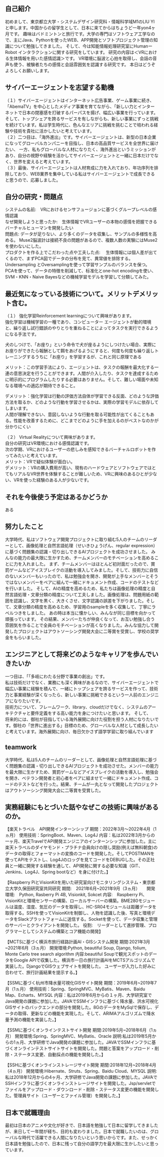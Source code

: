 
## 自己紹介
初めまして、東京都立大学・システムデザイン研究科・情報科学域M1のLIU YIと申します。中国からの留学生として、日本に来てからはちょうど一年yon4ヶ月です。 趣味はバドミントンと旅行です。大学の専門はソフトウェア工学なので、主にJava、Pythonを使ったWEB、APP開発とソフトプロジェクト管理の知識について勉強してきました。 そして、今は知能情報処理研究室にHumanーRobot インタラクションに関する研究をしています。 研究の内容は＜VRにおける生体情報を用いた感情認識＞です。 VR環境に脳波と心拍を取得し、会話の音声も使う、被験者たちの感情と会話雰囲気を認識する研究です。 本日はどうぞよろしくお願いします。

## サイバーエージェントを志望する動機
（１）サイバーエージェントはインターネット広告事業、ゲーム事業に続き、「AbemaTV」を中心としたメディア事業を育てながら、「新しい力とインターネットで日本の閉塞感を打破するパーパスを揚げ、幅広い事業を行っています。そして、トップシェアを誇るサービスを有しながらも、新しい事業にずっと挑戦を続けています。私は学生時代に、色んなエリアに挑戦を挑むことで培われる経験や技術を貴社に活かしたいと考えています。  
（２）二つ目は、「海外進出」です。サイバーエージェントは、新型の日本企業になってグローバルカンパニーを目指し、日本の高品質サービスを全世界に届けたい、
一方、私もグローバルな人材になりたく、海外進出というミッションがあり、自分の視野や経験を活かしてサイバーエージェントと一緒に日本だけでなく、世界を変えると考えています。  
（３）最後、サイバーエージェントは人材育成に力を入れており、年功序列を排除しており、WEB業界を集中している私はサイバーエージェントで成長できると思うので、応募しました。  

## 自分の研究・問題点
システムの名前:　VRにおけるセンサフュージョンに基づくグループレベルの感情認識  
なぜ開発しようと思ったか:　生体情報でVRユーザーの本物の感情を把握できるバーチャルヒューマンを開発したい  
問題点: データが足りない、より多くのデータを収集し、サンプルの多様性を高める。 Muse2脳波計は接続不良の問題があるので、複数人数の実験にはMuse2を使わないにした。  
プロダクトを作る上でこだわった点や工夫した点:　 生体情報には個人差が出てくるので、まずPCA図でデータの分布を見て、異常値を排除する。 Undersampling とOversamplingを使って学習サンプルのバランスを保つ。 PCAを使って、データの特徴を削減して、标准化とone-hot encodingを使い、SVM・KNN・Naive Bayesなどの機械学習モデルを学習して分類してみた。  

## 最近気になっている技術について。メリットデメリット含む。
（１）
強化学習Reinforcement learningについて興味があります。  
強化学習は機械学習の一種であり、コンピューター エージェントが動的環境と、繰り返し試行錯誤のやりとりを重ねることによってタスクを実行できるようになる手法です。  

犬のしつけで、「お座り」という命令で犬が座るようにしつけたい場合、実際にお座りができたら報酬として餌をあげるようにすると、何度も何度も繰り返しトレーニングするうちに「お座り」を学習するが、これと同じ原理である  

メリット：この学習手法により、エージェントは、タスクの報酬を最大化する一連の意思決定を行うことができます。人間が介入したり、タスクを達成するために明示的にプログラムしたりする必要はありません。そして、難しい場面や未知なる環境への適応が期待できること。  

デメリット：強化学習は行動の評価方法自体が学習できる反面、どのような評価方法を取るか、どのような行動を学習させるかは、実際の学習モデルに依存してしまいます。  
人間が理解できない、意図しないような行動を取る可能性が出てくることもある。性能を改善するために、どこまでどのように手を加えるのがベストなのかが分かりにくい  

（２）
Virtual Realityについて興味があります。  
自分の研究はVR環境における感情認識です。  
次の学期、VRにおけるユーザーの悲しみを感知できるバーチャルロボットを作ってみたいと考えています。  
メリット：VRで疑似体験が面白い。  
デメリット：VRの購入費用が高い、現有のハードウェアとソフトウェアではとてもリアルなVR世界を体験することが難しいため、VRに興味のあるひとが少ない、VRを使った経験のある人が少ないです。

## それを今後使う予定はあるかどうか
ある

## 努力したこと
大学時代、私はソフトウェア開発プロジェクトに取り組む5人のチームのリーダーとして、画像処理と自然言語処理（せいきひょうげん、regular expression）に基づく問題集の認識・切り出しできるAIプロジェクトを成功させました。 みんなの能力の最大限に生かすため、チームメンバーのモチベーションを高めることに力を入れました。 まず、チームメンバーはほとんど初対面だったので、賞罰ゲームなどアイスブレイクの活動を導入してみました。そして、技術力に自信のないメンバーもいったので、私は勉強会を開き、開発が上手なメンバーとそうではないメンバーをペアに組んで一緒にドキュメント作成、コードのテストなどを行いました。
そして、AIの精度を高めるため、私たちは画像処理の精度と自然言語処理・文章分類の精度について工夫しました。画像処理は、問題用紙の範囲を認識し、文字を黒く、大きくさせ、文字認識の誤差を下がりました。そして、文章分類の精度を高めるため、学習用のsampleを多く収集して、丁寧にラベルつきをしました。
あの時は本当に懐かしい、みんなが同じ目標を向かって頑張っています。 
その結果、メンバーたちが仲良くなって、お互い勉強し合う雰囲気を作ることで全員のモチベーションが高くなりました。みんな協力して開発したプロジェクトはアウトソーシング開発大会に二等賞を受賞し、学校の奨学金をもらいました。

## エンジニアとして将来どのようなキャリアを歩んでいきたいか
一つ目は、「「多岐にわたる分野で事業の創出」です。  
私は技術だけでなく、業務にも深く興味があるなので、サイバーエージェントで幅広い事業に経験を積んで、一緒にトップシェアを誇るサービスを作って、技術力と事業経験が深くなったら、新しい事業に挑戦できるという一人前のエンジニアになりたいです。  
技術力について、フレームワーク、library、cloudだけでなく、システムのアーキテクチャと要件定義をする高い能力を身につけたいと思います。
そして、  
将来的には、御社が目指している海外展開に向けた役割を担う人材になりたいです。御社の「世界に進出する」目標のため、グローバルな人材として成長したいと考えています。海外展開に向け、毎日欠かさず語学学習に取り組んでいます  

## teamwork
大学時代、私は5人のチームのリーダーとして、画像処理と自然言語処理に基づく問題集の認識・切り出しできるAIプロジェクトを成功させた。メンバーの能力を最大限に生かすため、賞罰ゲームなどアイスブレイクの活動を導入し、勉強会を開き、ベテラン開発者と初心者をペアに組ませて一緒にドキュメント作成、コードのテストなどを行った。結果、チームが一丸となって開発したプロジェクトはアウトソーシング開発大会に二等賞を受賞した。

## 実務経験にもとづいた話やなぜこの技術に興味があるのか。
【楽天トラベル　API開発インターンシップ 期間：2022年3月～2022年4月（1ヵ月） 使用技術：SpringBoot、Maven、Log4J 内容：私は2022年3月からの一ヶ月、楽天TravelでAPI開発エンジニアのインターンシップに参加した。主に楽天トラベルのダイヤモンド・プラチナ会員向けの隠し奨励(例えば無料朝食)のデータの取得とフォーマットの変換のコードを開発した。そしてPOSTMANを使ってAPIをテストし、Log4Jのロッグを見てコードをDEBUGした。その正社員と一緒に開発する経験を通して、API開発に関する必要な知識（GIT、Jenkins、Log4J、Spring bootなど）を身に付けた。】　　

【Raspberry PiとVisionKitを用いた研究室向けモニタリングシステム・東京都立大学久保田研究室共同研究 期間:　2021年6月~2021年9月（3ヵ月） 　 開発環境:　Python, Rasberry Pi 4B, Visionkit, Sokcet 内容:　Raspberry Pi、VisionKitと環境センサーの構築、ローカルサーバーの構築。BME280モジュールは温度、湿度、気圧のデータを取得し、HC-SR04モジュールは距離データを取得する。SSHを使ってVisionKitを制御し、人物を認識した後、写真と環境データをSlackプラットフォームに送信する。Socketを使って、データ収集と管理のサーバーとクライアントを開発した。 役割:　リーダーとして進捗管理、プログラマーとしてシステムの構築とコア機能の開発】

【MCTSに基づく横浜市旅行経路計画AI・GISシステム開発 期間:2021年3月~2021年6月（3ヵ月） 開発環境:Python, beautiful Soup, Django, folium, Monte Carlo tree search algorithm 内容:beautiful Soupで観光スポットのデータをGoogle APIで収集した。横浜市一日の旅行計画AIをMCTSアルゴリズムで実装した。DjangoでGISウェブサイトを開発した。 ユーザーが入力した好みに合わせて、旅行計画結果を提示する。】

【SSMに基づく杭州市降水量可視化GISサイト開発 期間：2019年6月~2019年7月（1ヵ月） 使用技術：Spring、SpringMVC、MyBatis、Maven、Baidu Map、Echarts、MYSQL 内容：私は2019年6月からの１ヶ月、大学研究室でJava開発の課題に参加した。JAVAでSSMインフラに基づく降水量、洪水可視化GISサイトのバックエンドの部分を開発した。8GのデータをMySqlで保存し、データの取得、更新などの機能を実現した。そして、ARIMAアルゴリズムで降水量予測の機能を実装した。】

【SSMに基づくオンラインテストサイト開発 期間:2019年5月~2018年6月（1ヵ月） 開発環境:Spring、SpringMVC、MyBatis、Oracle 説明:私は2019年5月からの1ヵ月、大学研修でJava開発の課題に参加した。JAVAでSSMインフラに基づくオンラインテストサイトサイトを開発した。問題と答案をアップロード・削除・ステータス変更、自動採点の機能を開発した。】

【SSHに基づくオンラインストレージサイト開発 期間:2018年12月~2018年4月（4ヵ月） 開発環境:Hibernate、Struts、Spring、Baidu Cloud、MYSQL 説明:私は2018年12月からの4ヶ月、大学研修でJava開発の課題に参加した。JAVAでSSHインフラに基づくオンラインストレージサイトを開発した。Jsp/servletでファイルをアップロード・ダウンロード・削除・ステータス変更の機能を開発した。管理員サイト（ユーザーとファイル管理）を開発した。】

## 日本で就職理由
最初は日本のアニメや文化が好きで、日本語を勉強して日本に留学してきましたが、来日して一年間が経ち、目的も変わりました。日本で就職したいのは、グローバルな時代で活躍できる人間になりたいという思いからです。また、せっかく日本語を勉強したので、日本に残って自分の語学力を最大限に生かしたいと思っています。
